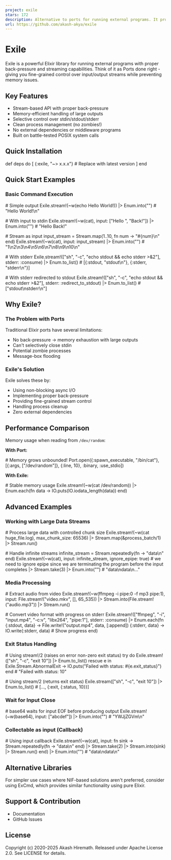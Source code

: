 ```yaml
---
project: exile
stars: 172
description: Alternative to ports for running external programs. It provides back-pressure, non-blocking io, and solves port related issues
url: https://github.com/akash-akya/exile
---
```


Exile
=====

Exile is a powerful Elixir library for running external programs with proper back-pressure and streaming capabilities. Think of it as Ports done right - giving you fine-grained control over input/output streams while preventing memory issues.

Key Features
------------

-   Stream-based API with proper back-pressure
-   Memory-efficient handling of large outputs
-   Selective control over stdin/stdout/stderr
-   Clean process management (no zombies!)
-   No external dependencies or middleware programs
-   Built on battle-tested POSIX system calls

Quick Installation
------------------

def deps do
  \[
    {:exile, "~> x.x.x"} \# Replace with latest version
  \]
end

Quick Start Examples
--------------------

### Basic Command Execution

\# Simple output
Exile.stream!(~w(echo Hello World!))
|> Enum.into("") \# "Hello World!\\n"

\# With input to stdin
Exile.stream!(~w(cat), input: \["Hello ", "Back!"\])
|> Enum.into("") \# "Hello Back!"

\# Stream as input
input\_stream \= Stream.map(1..10, fn num \-> "#{num}\\n" end)
Exile.stream!(~w(cat), input: input\_stream)
|> Enum.into("")  \# "1\\n2\\n3\\n4\\n5\\n6\\n7\\n8\\n9\\n10\\n"

\# With stderr
Exile.stream!(\["sh", "-c", "echo stdout && echo stderr >&2"\], stderr: :consume)
|> Enum.to\_list()  \# \[{:stdout, "stdout\\n"}, {:stderr, "stderr\\n"}\]

\# With stderr redirected to stdout
Exile.stream!(\["sh", "-c", "echo stdout && echo stderr >&2"\], stderr: :redirect\_to\_stdout)
|> Enum.to\_list()  \# \["stdout\\nstderr\\n"\]

Why Exile?
----------

### The Problem with Ports

Traditional Elixir ports have several limitations:

-   No back-pressure → memory exhaustion with large outputs
-   Can't selectively close stdin
-   Potential zombie processes
-   Message-box flooding

### Exile's Solution

Exile solves these by:

-   Using non-blocking async I/O
-   Implementing proper back-pressure
-   Providing fine-grained stream control
-   Handling process cleanup
-   Zero external dependencies

Performance Comparison
----------------------

Memory usage when reading from `/dev/random`:

**With Port:**

\# Memory grows unbounded!
Port.open({:spawn\_executable, "/bin/cat"}, \[{:args, \["/dev/random"\]}, {:line, 10}, :binary, :use\_stdio\])

**With Exile:**

\# Stable memory usage
Exile.stream!(~w(cat /dev/random))
|> Enum.each(fn data \->
  IO.puts(IO.iodata\_length(data))
end)

Advanced Examples
-----------------

### Working with Large Data Streams

\# Process large data with controlled chunk size
Exile.stream!(~w(cat huge\_file.log), max\_chunk\_size: 65536)
|> Stream.map(&process\_batch/1)
|> Stream.run()

\# Handle infinite streams
infinite\_stream \= Stream.repeatedly(fn \-> "data\\n" end)
Exile.stream!(~w(cat), input: infinite\_stream, ignore\_epipe: true) \# we need to ignore epipe since we are terminating the program before the input completes
|> Stream.take(3)
|> Enum.into("") \# "data\\ndata\\n..."

### Media Processing

\# Extract audio from video
Exile.stream!(~w(ffmpeg -i pipe:0 -f mp3 pipe:1), input: File.stream!("video.mkv", \[\], 65\_535))
|> Stream.into(File.stream!("audio.mp3"))
|> Stream.run()

\# Convert video format with progress on stderr
Exile.stream!(\["ffmpeg", "-i", "input.mp4", "-c:v", "libx264", "pipe:1"\], stderr: :consume)
|> Enum.each(fn
  {:stdout, data} \-> File.write!("output.mp4", data, \[:append\])
  {:stderr, data} \-> IO.write(:stderr, data) \# Show progress
end)

### Exit Status Handling

\# Using stream!/2 (raises on error non-zero exit status)
try do
  Exile.stream!(\["sh", "-c", "exit 10"\])
  |> Enum.to\_list()
rescue
  e in Exile.Stream.AbnormalExit \->
    IO.puts("Failed with status: #{e.exit\_status}")
end \# "Failed with status: 10"

\# Using stream/2 (returns exit status)
Exile.stream(\["sh", "-c", "exit 10"\])
|> Enum.to\_list()  \# \[..., {:exit, {:status, 10}}\]

### Wait for Input Close

\# base64 waits for input EOF before producing output
Exile.stream!(~w(base64), input: \["abcdef"\])
|> Enum.into("") \# "YWJjZGVm\\n"

### Collectable as input (Callback)

\# Using input callback
Exile.stream!(~w(cat), input: fn sink \->
  Stream.repeatedly(fn \-> "data\\n" end)
  |> Stream.take(2)
  |> Stream.into(sink)
  |> Stream.run()
end)
|> Enum.into("") \# "data\\ndata\\n"

Alternative Libraries
---------------------

For simpler use cases where NIF-based solutions aren't preferred, consider using ExCmd, which provides similar functionality using pure Elixir.

Support & Contribution
----------------------

-   Documentation
-   GitHub Issues

License
-------

Copyright (c) 2020-2025 Akash Hiremath. Released under Apache License 2.0. See LICENSE for details.
